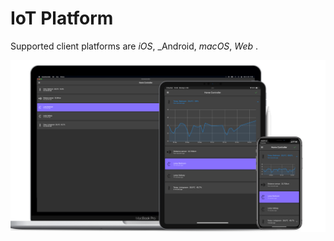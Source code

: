# IoT Platform

Supported client platforms are _iOS_, _Android, _macOS_, _Web_ .



![Multiplatform screenshot](./screenshots/mockup_combined.png "Multiplatform screenshot")